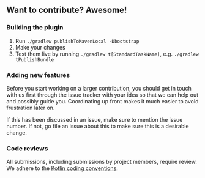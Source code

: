 ## Want to contribute? Awesome!

### Building the plugin

1. Run `./gradlew publishToMavenLocal -Dbootstrap`
1. Make your changes
1. Test them live by running `./gradlew t[StandardTaskName]`, e.g. `./gradlew tPublishBundle`

### Adding new features

Before you start working on a larger contribution, you should get in touch with
us first through the issue tracker with your idea so that we can help out and
possibly guide you. Coordinating up front makes it much easier to avoid
frustration later on.

If this has been discussed in an issue, make sure to mention the issue number.
If not, go file an issue about this to make sure this is a desirable change.

### Code reviews

All submissions, including submissions by project members, require review. We
adhere to the
[Kotlin coding conventions](https://kotlinlang.org/docs/reference/coding-conventions.html).
